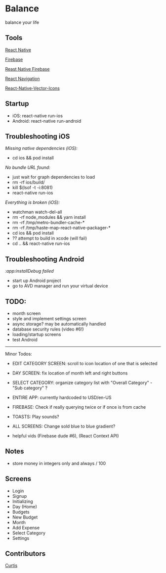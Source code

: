 # Balance

balance your life

## Tools

[React Native](https://facebook.github.io/react-native/)

[Firebase](https://firebase.google.com/)

[Reast Native Firebase](https://invertase.io/oss/react-native-firebase/)

[React Navigation](https://reactnavigation.org)

[React-Native-Vector-Icons](https://github.com/oblador/react-native-vector-icons)

## Startup

- iOS: react-native run-ios
- Android: react-native run-android

## Troubleshooting iOS

_Missing native dependencies (iOS):_

- cd ios && pod install

_No bundle URL found:_

- just wait for graph dependencies to load
- rm -rf ios/build/
- kill \$(lsof -t -i:8081)
- react-native run-ios

_Everything is broken (iOS):_

- watchman watch-del-all
- rm -rf node_modules && yarn install
- rm -rf /tmp/metro-bundler-cache-\*
- rm -rf /tmp/haste-map-react-native-packager-\*
- cd ios && pod install
- ?? attempt to build in xcode (will fail)
- cd .. && react-native run-ios

## Troubleshooting Android

_:app:installDebug failed_

- start up Android project
- go to AVD manager and run your virtual device

## TODO:

- month screen
- style and implement settings screen
- async storage? may be automatically handled
- database security rules (video #6!)
- loading/startup screens
- test Android

---

Minor Todos:

- EDIT CATEGORY SCREEN: scroll to icon location of one that is selected
- DAY SCREEN: fix location of month left and right buttons
- SELECT CATEGORY: organize category list with "Overall Category" - "Sub category" ?
- ENTIRE APP: currently hardcoded to USD/en-US
- FIREBASE: Check if really querying twice or if once is from cache
- TOASTS: Play sounds?
- ALL SCREENS: Change sold blue to blue gradient?

- helpful vids (Firebase dude #6), (React Context API)

## Notes

- store money in integers only and always / 100

## Screens

- Login
- Signup
- Initializing
- Day (Home)
- Budgets
- New Budget
- Month
- Add Expense
- Select Category
- Settings

## Contributors

[Curtis](https://curtisrodgers.com/)

